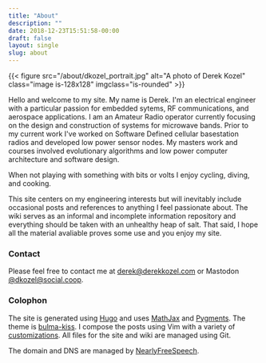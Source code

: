 ```yaml
---
title: "About"
description: ""
date: 2018-12-23T15:51:58-00:00
draft: false
layout: single 
slug: about 
---
```


{{< figure src="/about/dkozel_portrait.jpg" alt="A photo of Derek Kozel" class="image is-128x128" imgclass="is-rounded" >}}

Hello and welcome to my site. My name is Derek. I'm an electrical engineer with a particular passion for embedded sytems, RF communications, and aerospace applications. I am an Amateur Radio operator currently focusing on the design and construction of systems for microwave bands. Prior to my current work I've worked on Software Defined cellular basestation radios and developed low power sensor nodes. My masters work and courses involved evolutionary algorithms and low power computer architecture and software design.

When not playing with something with bits or volts I enjoy cycling, diving, and cooking.

This site centers on my engineering interests but will inevitably include occasional posts and references to anything I feel passionate about. The wiki serves as an informal and incomplete information repository and everything should be taken with an unhealthy heap of salt. That said, I hope all the material avaliable proves some use and you enjoy my site.

### Contact

Please feel free to contact me at [derek@derekkozel.com](mailto:derek@derekkozel.com) or Mastodon [@dkozel@social.coop](http://social.coop/@dkozel).

### Colophon

The site is generated using [Hugo](http://gohugo.io/) and uses [MathJax](https://www.mathjax.org/) and [Pygments](http://pygments.org/). The theme is [bulma-kiss](https://github.com/dkozel/hugo-bulma-kiss). I compose the posts using Vim with a variety of [customizations](https://github.com/dkozel/vimfiles). All files for the site and wiki are managed using Git.

The domain and DNS are managed by [NearlyFreeSpeech](https://www.nearlyfreespeech.net/).

